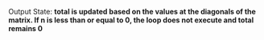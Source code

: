 Output State: **total is updated based on the values at the diagonals of the matrix. If n is less than or equal to 0, the loop does not execute and total remains 0**